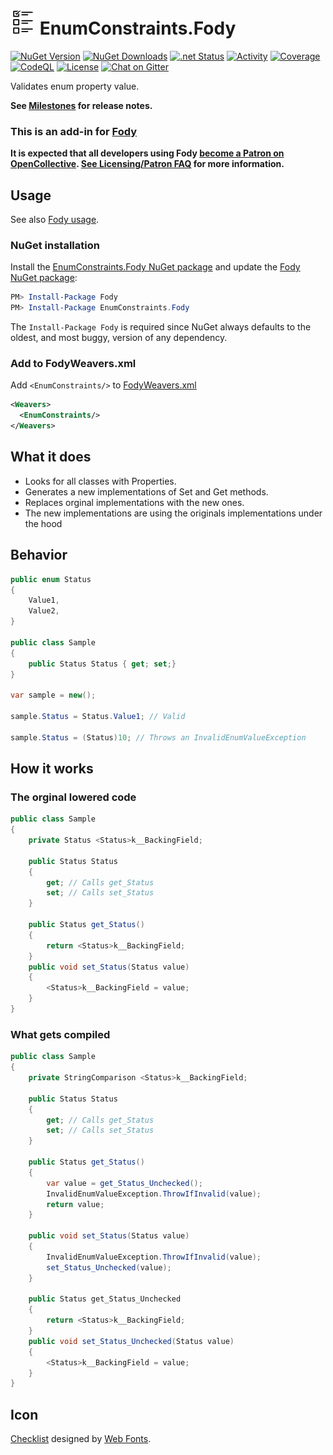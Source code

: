 # ![EnumConstraints.Fody logo](https://raw.githubusercontent.com/damien-o/EnumConstraints.Fody/main/docs/package_icon_40.png) EnumConstraints.Fody

[![NuGet Version](https://img.shields.io/nuget/v/EnumConstraints.Fody.svg)](https://www.nuget.org/packages/EnumConstraints.Fody/)
[![NuGet Downloads](https://img.shields.io/nuget/dt/EnumConstraints.Fody)](https://www.nuget.org/packages/EnumConstraints.Fody/)
[![.net Status](https://github.com/damien-o/EnumConstraints.Fody/actions/workflows/dotnet.yml/badge.svg)](https://github.com/damien-o/EnumConstraints.Fody/actions/)
[![Activity](https://img.shields.io/github/commit-activity/m/damien-o/EnumConstraints.Fody)](https://github.com/damien-o/EnumConstraints.Fody/pulse/)
[![Coverage](https://img.shields.io/badge/Code%20Coverage-97%25-success?style=flat)](https://github.com/damien-o/EnumConstraints.Fody/actions/)
[![CodeQL](https://github.com/damien-o/EnumConstraints.Fody/workflows/CodeQL/badge.svg)](https://github.com/damien-o/EnumConstraints.Fody/actions/workflows/github-code-scanning/codeql)
[![License](https://img.shields.io/github/license/damien-o/EnumConstraints.Fody)](https://github.com/damien-o/EnumConstraints.Fody/blob/main/LICENSE)
[![Chat on Gitter](https://img.shields.io/gitter/room/fody/fody.svg)](https://gitter.im/Fody/Fody)

Validates enum property value.

**See [Milestones](https://github.com/damien-o/EnumConstraints.Fody/milestones?state=closed) for release notes.**

### This is an add-in for [Fody](https://github.com/Fody/Home/)

**It is expected that all developers using Fody [become a Patron on OpenCollective](https://opencollective.com/fody/contribute/patron-3059). [See Licensing/Patron FAQ](https://github.com/Fody/Home/blob/master/pages/licensing-patron-faq.md) for more information.**

## Usage

See also [Fody usage](https://github.com/Fody/Home/blob/master/pages/usage.md).

### NuGet installation

Install the [EnumConstraints.Fody NuGet package](https://nuget.org/packages/EnumConstraints.Fody/) and update the [Fody NuGet package](https://nuget.org/packages/Fody/):

```powershell
PM> Install-Package Fody
PM> Install-Package EnumConstraints.Fody
```

The `Install-Package Fody` is required since NuGet always defaults to the oldest, and most buggy, version of any dependency.

### Add to FodyWeavers.xml

Add `<EnumConstraints/>` to [FodyWeavers.xml](https://github.com/Fody/Home/blob/master/pages/usage.md#add-fodyweaversxml)

```xml
<Weavers>
  <EnumConstraints/>
</Weavers>
```

## What it does

- Looks for all classes with Properties.
- Generates a new implementations of Set and Get methods.
- Replaces orginal implementations with the new ones.
- The new implementations are using the originals implementations under the hood

## Behavior

```cs
public enum Status
{
    Value1,
    Value2,
}

public class Sample
{
    public Status Status { get; set;}
}

var sample = new();

sample.Status = Status.Value1; // Valid

sample.Status = (Status)10; // Throws an InvalidEnumValueException
```

## How it works

### The orginal lowered code

```cs
public class Sample
{
    private Status <Status>k__BackingField;

    public Status Status
    {
        get; // Calls get_Status
        set; // Calls set_Status
    }

    public Status get_Status()
    {
        return <Status>k__BackingField;
    }
    public void set_Status(Status value)
    {
        <Status>k__BackingField = value;
    }
}
```

### What gets compiled

```cs
public class Sample
{
    private StringComparison <Status>k__BackingField;

    public Status Status
    {
        get; // Calls get_Status
        set; // Calls set_Status
    }

    public Status get_Status()
    {
        var value = get_Status_Unchecked();
        InvalidEnumValueException.ThrowIfInvalid(value);
        return value;
    }

    public void set_Status(Status value)
    {
        InvalidEnumValueException.ThrowIfInvalid(value);
        set_Status_Unchecked(value);
    }

    public Status get_Status_Unchecked
    {
        return <Status>k__BackingField;
    }
    public void set_Status_Unchecked(Status value)
    {
        <Status>k__BackingField = value;
    }
}
```

## Icon

[Checklist](https://www.onlinewebfonts.com/icon/464401) designed by [Web Fonts](http://www.onlinewebfonts.com).
